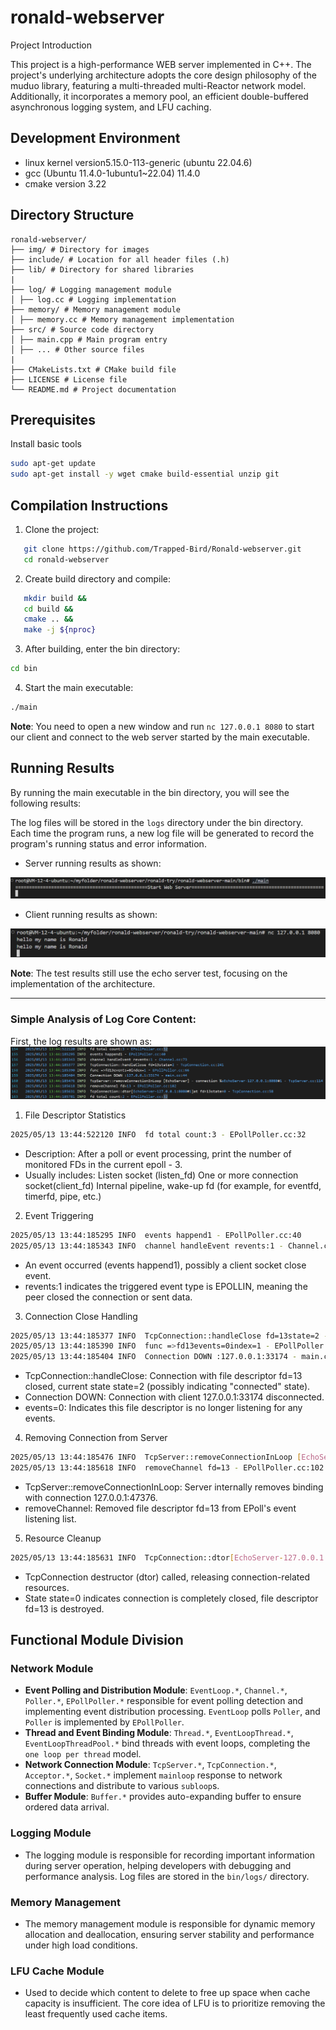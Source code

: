 # ronald-webserver

Project Introduction

This project is a high-performance WEB server implemented in C++. The project's underlying architecture adopts the core design philosophy of the muduo library, featuring a multi-threaded multi-Reactor network model. Additionally, it incorporates a memory pool, an efficient double-buffered asynchronous logging system, and LFU caching.

## Development Environment

* linux kernel version5.15.0-113-generic (ubuntu 22.04.6)
* gcc (Ubuntu 11.4.0-1ubuntu1~22.04) 11.4.0
* cmake version 3.22

## Directory Structure

```shell
ronald-webserver/
├── img/ # Directory for images
├── include/ # Location for all header files (.h)
├── lib/ # Directory for shared libraries
|
├── log/ # Logging management module
│ ├── log.cc # Logging implementation
├── memory/ # Memory management module
│ ├── memory.cc # Memory management implementation
├── src/ # Source code directory
│ ├── main.cpp # Main program entry
│ ├── ... # Other source files 
|
├── CMakeLists.txt # CMake build file
├── LICENSE # License file
└── README.md # Project documentation
```

## Prerequisites

Install basic tools

```bash
sudo apt-get update
sudo apt-get install -y wget cmake build-essential unzip git
```

## Compilation Instructions

1. Clone the project:

```bash
   git clone https://github.com/Trapped-Bird/Ronald-webserver.git
   cd ronald-webserver
```

2. Create build directory and compile:

```bash
   mkdir build &&
   cd build &&
   cmake .. &&
   make -j ${nproc}
```

3. After building, enter the bin directory:

```bash
cd bin
```

4. Start the main executable:

```bash
./main 
```

**Note**: You need to open a new window and run `nc 127.0.0.1 8080` to start our client and connect to the web server started by the main executable.

## Running Results

By running the main executable in the bin directory, you will see the following results:

The log files will be stored in the `logs` directory under the bin directory. Each time the program runs, a new log file will be generated to record the program's running status and error information.

- Server running results as shown:

![img](./img/1.png)

- Client running results as shown:

![img](./img/2.png)

**Note**: The test results still use the echo server test, focusing on the implementation of the architecture.

---

### Simple Analysis of Log Core Content:

First, the log results are shown as:
![img](./img/3.png)

1. File Descriptor Statistics

```bash
2025/05/13 13:44:522120 INFO  fd total count:3 - EPollPoller.cc:32
```

- Description: After a poll or event processing, print the number of monitored FDs in the current epoll - 3.
- Usually includes:
Listen socket (listen_fd)
One or more connection socket(client_fd)
Internal pipeline, wake-up fd (for example, for eventfd, timerfd, pipe, etc.)

2. Event Triggering

```bash
2025/05/13 13:44:185295 INFO  events happend1 - EPollPoller.cc:40
2025/05/13 13:44:185343 INFO  channel handleEvent revents:1 - Channel.cc:73
```

- An event occurred (events happend1), possibly a client socket close event.
- revents:1 indicates the triggered event type is EPOLLIN, meaning the peer closed the connection or sent data.

3. Connection Close Handling

```bash
2025/05/13 13:44:185377 INFO  TcpConnection::handleClose fd=13state=2 - TcpConnection.cc:241
2025/05/13 13:44:185390 INFO  func =>fd13events=0index=1 - EPollPoller.cc:66
2025/05/13 13:44:185404 INFO  Connection DOWN :127.0.0.1:33174 - main.cc:44
```

- TcpConnection::handleClose: Connection with file descriptor fd=13 closed, current state state=2 (possibly indicating "connected" state).
- Connection DOWN: Connection with client 127.0.0.1:33174 disconnected.
- events=0: Indicates this file descriptor is no longer listening for any events.

4. Removing Connection from Server

```bash
2025/05/13 13:44:185476 INFO  TcpServer::removeConnectionInLoop [EchoServer] - connection %sEchoServer-127.0.0.1:8080#1 - TcpServer.cc:114
2025/05/13 13:44:185618 INFO  removeChannel fd=13 - EPollPoller.cc:102
```

- TcpServer::removeConnectionInLoop: Server internally removes binding with connection 127.0.0.1:47376.
- removeChannel: Removed file descriptor fd=13 from EPoll's event listening list.

5. Resource Cleanup

```bash
2025/05/13 13:44:185631 INFO  TcpConnection::dtor[EchoServer-127.0.0.1:8080#1]at fd=13state=0 - TcpConnection.cc:58
```

- TcpConnection destructor (dtor) called, releasing connection-related resources.
- State state=0 indicates connection is completely closed, file descriptor fd=13 is destroyed.

## Functional Module Division

### Network Module

- **Event Polling and Distribution Module**: `EventLoop.*`, `Channel.*`, `Poller.*`, `EPollPoller.*` responsible for event polling detection and implementing event distribution processing. `EventLoop` polls `Poller`, and `Poller` is implemented by `EPollPoller`.
- **Thread and Event Binding Module**: `Thread.*`, `EventLoopThread.*`, `EventLoopThreadPool.*` bind threads with event loops, completing the `one loop per thread` model.
- **Network Connection Module**: `TcpServer.*`, `TcpConnection.*`, `Acceptor.*`, `Socket.*` implement `mainloop` response to network connections and distribute to various `subloop`s.
- **Buffer Module**: `Buffer.*` provides auto-expanding buffer to ensure ordered data arrival.

### Logging Module

- The logging module is responsible for recording important information during server operation, helping developers with debugging and performance analysis. Log files are stored in the `bin/logs/` directory.

### Memory Management

- The memory management module is responsible for dynamic memory allocation and deallocation, ensuring server stability and performance under high load conditions.

### LFU Cache Module

- Used to decide which content to delete to free up space when cache capacity is insufficient. The core idea of LFU is to prioritize removing the least frequently used cache items.
